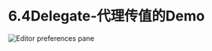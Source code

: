 # 6.4Delegate-代理传值的Demo
![Editor preferences pane](https://raw.githubusercontent.com/rectinajh/6.4_UI_HW/2b01bc66e9d43600d4a44fc1269296447bc90b7d/hw4.gif)
